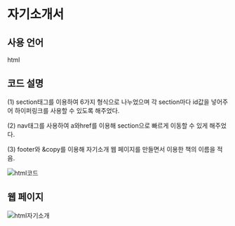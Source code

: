 # 자기소개서
 
 ## 사용 언어
 html
 
 ## 코드 설명
 (1) section태그를 이용하여 6가지 형식으로 나누었으며 각 section마다 id값을 넣어주어 하이퍼링크를 사용할 수 있도록 해주었다.
 
 (2) nav태그를 사용하여 a와href를 이용해 section으로 빠르게 이동할 수 있게 해주었다.
 
 (3) footer와 &copy를 이용해 자기소개 웹 페이지를 만들면서 이용한 책의 이름을 적음.
 
 ![html코드](https://user-images.githubusercontent.com/93521099/159751859-fc759e35-6036-4445-a12e-e746032aff0c.png)

 ## 웹 페이지
![html자기소개](https://user-images.githubusercontent.com/93521099/159751565-46b369c2-e907-4f8c-af1f-f6112c36f46f.png)
